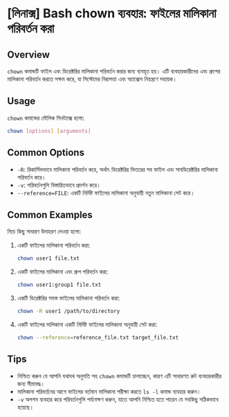 # [লিনাক্স] Bash chown ব্যবহার: ফাইলের মালিকানা পরিবর্তন করা

## Overview
`chown` কমান্ডটি ফাইল এবং ডিরেক্টরির মালিকানা পরিবর্তন করার জন্য ব্যবহৃত হয়। এটি ব্যবহারকারীদের এবং গ্রুপের মালিকানা পরিবর্তন করতে সক্ষম করে, যা সিস্টেমের নিরাপত্তা এবং অ্যাক্সেস নিয়ন্ত্রণে সহায়ক।

## Usage
`chown` কমান্ডের মৌলিক সিনট্যাক্স হলো:

```bash
chown [options] [arguments]
```

## Common Options
- `-R`: রিকার্সিভভাবে মালিকানা পরিবর্তন করে, অর্থাৎ ডিরেক্টরির ভিতরের সব ফাইল এবং সাবডিরেক্টরির মালিকানা পরিবর্তন করে।
- `-v`: পরিবর্তনগুলি বিস্তারিতভাবে প্রদর্শন করে।
- `--reference=FILE`: একটি নির্দিষ্ট ফাইলের মালিকানা অনুযায়ী নতুন মালিকানা সেট করে।

## Common Examples
নিচে কিছু সাধারণ উদাহরণ দেওয়া হলো:

1. একটি ফাইলের মালিকানা পরিবর্তন করা:
   ```bash
   chown user1 file.txt
   ```

2. একটি ফাইলের মালিকানা এবং গ্রুপ পরিবর্তন করা:
   ```bash
   chown user1:group1 file.txt
   ```

3. একটি ডিরেক্টরির সমস্ত ফাইলের মালিকানা পরিবর্তন করা:
   ```bash
   chown -R user1 /path/to/directory
   ```

4. একটি ফাইলের মালিকানা একটি নির্দিষ্ট ফাইলের মালিকানা অনুযায়ী সেট করা:
   ```bash
   chown --reference=reference_file.txt target_file.txt
   ```

## Tips
- নিশ্চিত করুন যে আপনি যথাযথ অনুমতি সহ `chown` কমান্ডটি চালাচ্ছেন, কারণ এটি সাধারণত রুট ব্যবহারকারীর জন্য সীমাবদ্ধ।
- মালিকানা পরিবর্তনের আগে ফাইলের বর্তমান মালিকানা পরীক্ষা করতে `ls -l` কমান্ড ব্যবহার করুন।
- `-v` অপশন ব্যবহার করে পরিবর্তনগুলি পর্যবেক্ষণ করুন, যাতে আপনি নিশ্চিত হতে পারেন যে সবকিছু সঠিকভাবে হয়েছে।